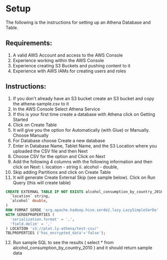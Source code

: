 # Setup
The following is the instructions for setting up an Athena Database and Table.

## Requirements:
1. A valid AWS Account and access to the AWS Console
2. Experience working within the AWS Console
3. Experience creating S3 Buckets and pushing content to it
4. Experience with AWS IAMs for creating users and roles


## Instructions:
1. If you don't already have an S3 bucket create an S3 bucket and copy the athena-sample.csv to it
2. In the AWS Console Select Athena Service
3. If this is your first time create a database with Athena click on Getting Started
4. Click on Create Table
5. It will give you the option for Automatically (with Glue) or Manually.  Choose Manually
6. For Database choose Create a new database
7. Enter in Database Name, Tablet Name,  and the S3 Location where you uploaded the CSV file and then Next
8. Choose CSV for the option and Click on Next
9. Add the following 4 columns with the following information and then click on Next:
i. location - string
ii. alcohol - double,
10. Skip adding Partitions and click on Create Table
11. It will generate Create External Skip (see sample below).  Click on Run Query (this will create table)

```sql
CREATE EXTERNAL TABLE IF NOT EXISTS alcohol_consumption_by_country_2010 (
  `location` string,
  `alcohol` double, 
)
ROW FORMAT SERDE 'org.apache.hadoop.hive.serde2.lazy.LazySimpleSerDe'
WITH SERDEPROPERTIES (
  'serialization.format' = ',',
  'field.delim' = ','
) LOCATION 's3://plot.ly-athena/test-csv/'
TBLPROPERTIES ('has_encrypted_data'='false');
```
12. Run sample SQL to see the results ( select * from alcohol_consumption_by_country_2010 ) and it should return sample data